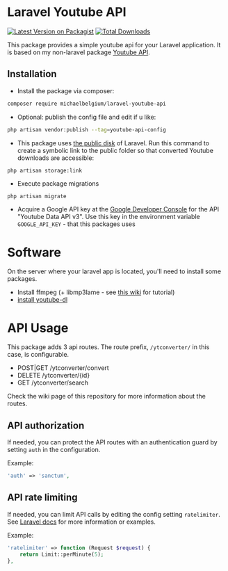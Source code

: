 # Laravel Youtube API

[![Latest Version on Packagist](https://img.shields.io/packagist/v/michaelbelgium/laravel-youtube-api.svg?style=flat-square)](https://packagist.org/packages/michaelbelgium/laravel-youtube-api)
[![Total Downloads](https://img.shields.io/packagist/dt/michaelbelgium/laravel-youtube-api.svg?style=flat-square)](https://packagist.org/packages/michaelbelgium/laravel-youtube-api)

This package provides a simple youtube api for your Laravel application. It is based on my non-laravel package [Youtube API](https://github.com/MichaelBelgium/Youtube-to-mp3-API).

## Installation

* Install the package via composer:

```bash
composer require michaelbelgium/laravel-youtube-api
```

* Optional: publish the config file and edit if u like:
```bash
php artisan vendor:publish --tag=youtube-api-config
```

* This package uses [the public disk](https://laravel.com/docs/8.x/filesystem#the-public-disk) of Laravel. Run this command to create a symbolic link to the public folder so that converted Youtube downloads are accessible:
```bash
php artisan storage:link
```

* Execute package migrations
```
php artisan migrate
```

* Acquire a Google API key at the [Google Developer Console](https://console.developers.google.com) for the API "Youtube Data API v3". Use this key in the environment variable `GOOGLE_API_KEY` - that this packages uses

# Software

On the server where your laravel app is located, you'll need to install some packages.

* Install ffmpeg (+ libmp3lame - see [this wiki](https://github.com/MichaelBelgium/Youtube-to-mp3-API/wiki/Installing-"ffmpeg"-and-"libmp3lame"-manually) for tutorial)
* [install youtube-dl](http://ytdl-org.github.io/youtube-dl/download.html)

# API Usage

This package adds 3 api routes. The route prefix, `/ytconverter/` in this case, is configurable.

* POST|GET /ytconverter/convert
* DELETE /ytconverter/{id}
* GET /ytconverter/search

Check the wiki page of this repository for more information about the routes.

## API authorization

If needed, you can protect the API routes with an authentication guard by setting `auth` in the configuration.

Example:
```PHP
'auth' => 'sanctum',

```

## API rate limiting

If needed, you can limit API calls by editing the config setting `ratelimiter`. See [Laravel docs](https://laravel.com/docs/8.x/routing#rate-limiting) for more information or examples.

Example:

```PHP
'ratelimiter' => function (Request $request) {
    return Limit::perMinute(5);
},
```